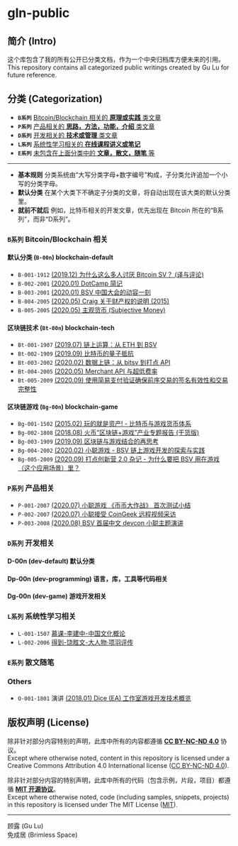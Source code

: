 # gln-public

## 简介 (Intro)

这个库包含了我的所有公开已分类文档，作为一个中央归档库方便未来的引用。  
This repository contains all categorized public writings created by Gu Lu for future reference.

## 分类 (Categorization)

- **`B系列`** [Bitcoin/Blockchain 相关的 **原理或实践** 类文章](./B-Bitcoin/)
- **`P系列`** [产品相关的 **思路，方法，功能，介绍** 类文章](./P-Products/)
- **`D系列`** [开发相关的 **技术或管理** 类文章](./D-Dev/)
- **`L系列`** [系统性学习相关的 **在线课程讲义或笔记**](./L-Learning/)
- **`E系列`** [未包含在上面分类中的 **文章，散文，随笔** 等](./E-Essays/)

-----

- **基本规则** 分类系统由“大写分类字母+数字编号”构成，子分类允许追加一个小写的分类字母。
- **默认分类** 在某个大类下不确定子分类的文章，将自动出现在该大类的默认分类里。
- **就前不就后** 例如，比特币相关的开发文章，优先出现在 Bitcoin 所在的“B系列”，而非“D系列”。

### **`B系列`** Bitcoin/Blockchain 相关

#### 默认分类 (`B-00n`) blockchain-default

- `B-001-1912` [(2019.12) 为什么这么多人讨厌 Bitcoin SV？ (译与评论)](./B-Bitcoin/B-001-1912%20why-hate-bsv/content.md)
- `B-002-2001` [(2020.01) DotCamp 简记](./B-Bitcoin/B-002-2001%20dot-camp/content.md)
- `B-003-2001` [(2020.01) BSV 中国大会的动容一刻](./B-Bitcoin/B-003-2001%20bsv-beijing-touching-moment/content.md)
- `B-004-2005` [(2020.05) Craig 关于财产权的说明 (2015)](./B-Bitcoin/B-004-2005%20craig-about-property-right/content.md)
- `B-005-2005` [(2020.05) 主观货币 (Subjective Money)](./B-Bitcoin/B-005-2005%20cobra-subjective-money/content.md)

#### 区块链技术 (`Bt-00n`) blockchain-tech

- `Bt-001-1907` [(2019.07) 链上运算：从 ETH 到 BSV](./B-Bitcoin/Bt-001-1907%20onchain-computing-from-eth-to-bsv/content.md)
- `Bt-002-1909` [(2019.09) 比特币的量子抵抗](./B-Bitcoin/Bt-002-1909%20bitcoin-quantum-resistance/content.md)
- `Bt-003-2002` [(2020.02) 数据上链：从 bitsv 到打点 API](./B-Bitcoin/Bt-003-2002%20opreturn-of-dotapi-and-bitsv/content.md)
- `Bt-004-2005` [(2020.05) Merchant API 与超低费率](./B-Bitcoin/Bt-004-2005%20merchant-api-and-fee/content.md)
- `Bt-005-2009` [(2020.09) 使用简易支付验证确保前序交易的签名有效性和交易完整性](./B-Bitcoin/Bt-005-2009%20use-spv-for-previous-tx-validation/2020-09-01-use-spv-for-previous-tx-validation.md)

#### 区块链游戏 (`Bg-00n`) blockchain-game

- `Bg-001-1502` [(2015.02) 玩的就是资产! - 比特币与游戏货币体系](./B-Bitcoin/Bg-001-1502%20bitcoin-and-online-game-economics/content.md)
- `Bg-002-1808` [(2018.08) 火币“区块链+游戏”产业专题报告 (干货版)](./B-Bitcoin/Bg-002-1808%20huobi-blockchain-game-industry-report/content.md)
- `Bg-003-1909` [(2019.09) 区块链与游戏结合的再思考](./B-Bitcoin/Bg-003-1909%20blockchain-game-rethink/content.md)
- `Bg-004-2002` [(2020.02) 小聪游戏 - BSV 链上游戏开发的探索与实践](./B-Bitcoin/Bg-004-2002%20bitcoin-sv-satoplay-intro/content.md)
- `Bg-005-2009` [(2020.09) 打点创新营 2.0 杂记 - 为什么要把 BSV 用在游戏（这个应用场景）里？](./B-Bitcoin/Bg-005-2009%20dotcamp2-use-bsv-in-games/2020-09-21-dotcamp2-use-bsv-in-games.md)

### **`P系列`** 产品相关

- `P-001-2007` [(2020.07) 小聪游戏 《币币大作战》 首次测试小结](./P-Products/P-001-2007%20bbio-beta-test/content.md)
- `P-002-2007` [(2020.07) 小聪接受 CoinGeek 远程视频采访](./P-Products/P-002-2007%20coingeek-interview/content.md)
- `P-003-2008` [(2020.08) BSV 首届中文 devcon 小聪主题演讲](./P-Products/P-003-2008%20satoplay-production-path/2020-08-30-satoplay-production-path.md)

### **`D系列`** 开发相关

#### D-00n (dev-default) 默认分类
#### Dp-00n (dev-programming) 语言，库，工具等代码相关
#### Dg-00n (dev-game) 游戏开发相关

### **`L系列`** 系统性学习相关

- `L-001-1507` [慕课-李建中-中国文化概论](./L-Learning/L-001-1507-mooc_chinese_culture)
- `L-002-2006` [得到-饶胜文-大人物·项羽评传](./L-Learning/L-002-2006-%E5%BE%97%E5%88%B0-%E9%A5%B6%E8%83%9C%E6%96%87-%E5%A4%A7%E4%BA%BA%E7%89%A9%C2%B7%E9%A1%B9%E7%BE%BD%E8%AF%84%E4%BC%A0)

### **`E系列`** 散文随笔

### **Others** 

- `O-001-1801` 演讲 [(2018.01) Dice (EA) 工作室游戏开发技术概览](./O-Others/O-001-1801-ea-dice-tech-overview)

## 版权声明 (License)

除非针对部分内容特别的声明，此库中所有的内容都遵循 [**CC BY-NC-ND 4.0**](https://creativecommons.org/licenses/by-nc-nd/4.0/) 协议。  
Except where otherwise noted, content in this repository is licensed under a Creative Commons Attribution 4.0 International license ([CC BY-NC-ND 4.0](https://creativecommons.org/licenses/by-nc-nd/4.0/)).

除非针对部分内容的特别声明，此库中所有的代码（包含示例，片段，项目）都遵循 [**MIT 开源协议**](https://opensource.org/licenses/MIT)。  
Except where otherwise noted, code (including samples, snippets, projects) in this repository is licensed under The MIT License ([MIT](https://opensource.org/licenses/MIT)).

------

顾露 (Gu Lu)  
免成居 (Brimless Space) 

